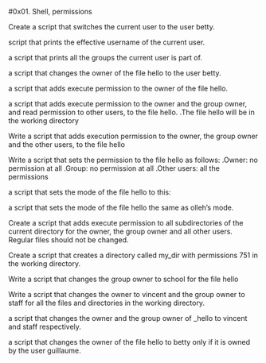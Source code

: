   #0x01. Shell, permissions

Create a script that switches the current user to the user betty.

script that prints the effective username of the current user.

a script that prints all the groups the current user is part of.

a script that changes the owner of the file hello to the user betty.

a script that adds execute permission to the owner of the file hello.

a script that adds execute permission to the owner and the group owner, and read permission to other users, to the file hello.
  .The file hello will be in the working directory

Write a script that adds execution permission to the owner, the group owner and the other users, to the file hello

Write a script that sets the permission to the file hello as follows:
  .Owner: no permission at all
  .Group: no permission at all
  .Other users: all the permissions

a script that sets the mode of the file hello to this:

a script that sets the mode of the file hello the same as olleh’s mode.

Create a script that adds execute permission to all subdirectories of the current directory for the owner, the group owner and all other users. Regular files should not be changed.

Create a script that creates a directory called my_dir with permissions 751 in the working directory.

Write a script that changes the group owner to school for the file hello

Write a script that changes the owner to vincent and the group owner to staff for all the files and directories in the working directory.

a script that changes the owner and the group owner of _hello to vincent and staff respectively.

a script that changes the owner of the file hello to betty only if it is owned by the user guillaume.
